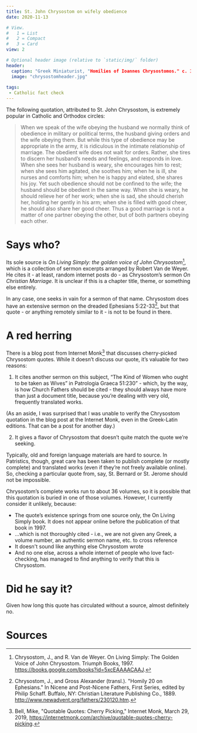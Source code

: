 ```yaml
---
title: St. John Chrysostom on wifely obedience
date: 2020-11-13

# View.
#   1 = List
#   2 = Compact
#   3 = Card
view: 2

# Optional header image (relative to `static/img/` folder)
header:
  caption: "Greek Miniaturist, "Homilies of Ioannes Chrysostomos." c. 1078. Manuscript (Ms. Coislin 79) Bibliothèque Nationale, Paris"
  image: "chrysostomheader.jpg"
  
tags:
 - Catholic fact check
---
```


The following quotation, attributed to St. John Chrysostom, is extremely popular in Catholic and Orthodox circles:

> When we speak of the wife obeying the husband we normally think of obedience in military or political terms, the husband giving orders and the wife obeying them. But while this type of obedience may be appropriate in the army, it is ridiculous in the intimate relationship of marriage. The obedient wife does not wait for orders. Rather, she tires to discern her husband’s needs and feelings, and responds in love. When she sees her husband is weary, she encourages him to rest; when she sees him agitated, she soothes him; when he is ill, she nurses and comforts him; when he is happy and elated, she shares his joy. Yet such obedience should not be confined to the wife; the husband should be obedient in the same way. When she is weary, he should relieve her of her work; when she is sad, she should cherish her, holding her gently in his arm; when she is filled with good cheer, he should also share her good cheer. Thus a good marriage is not a matter of one partner obeying the other, but of both partners obeying each other.

# Says who?

Its sole source is _On Living Simply: the golden voice of John Chrysostom_[^1], which is a collection of sermon excerpts arranged by Robert Van de Weyer. He cites it - at least, random internet posts do - as Chrysostom’s sermon _On Christian Marriage_. It is unclear if this is a chapter title, theme, or something else entirely. 

In any case, one seeks in vain for a sermon of that name. Chrysostom does have an extensive sermon on the dreaded Ephesians 5:22-33[^2], but that quote - or anything remotely similar to it - is not to be found in there. 

# A red herring

There is a blog post from Internet Monk[^3] that discusses cherry-picked Chrysostom quotes. While it doesn’t discuss our quote, it’s valuable for two reasons:

1) It cites another sermon on this subject, “The Kind of Women who ought to be taken as Wives” in Patrologia Graeca 51:230” - which, by the way, is how Church Fathers should be cited - they should always have more than just a document title, because you’re dealing with very old, frequently translated works. 

(As an aside, I was surprised that I was unable to verify the Chrysostom quotation in the blog post at the Internet Monk, even in the Greek-Latin editions. That can be a post for another day.) 

2) It gives a flavor of Chrysostom that doesn’t quite match the quote we’re seeking. 

Typically, old and foreign language materials are hard to source. In Patristics, though, great care has been taken to publish complete (or mostly complete) and translated works (even if they’re not freely available online). So, checking a particular quote from, say, St. Bernard or St. Jerome should not be impossible. 

Chrysostom’s complete works run to about 36 volumes, so it is possible that this quotation is buried in one of those volumes. However, I currently consider it unlikely, because: 

* The quote’s existence springs from one source only, the On Living Simply book. It does not appear online before the publication of that book in 1997.
* ...which is not thoroughly cited - i.e., we are not given any Greek, a volume number, an authentic sermon name, etc. to cross reference 
* It doesn't sound like anything else Chrysostom wrote
* And no one else, across a whole internet of people who love fact-checking, has managed to find anything to verify that this is Chrysostom.

# Did he say it? 

Given how long this quote has circulated without a source, almost definitely no.

# Sources

[^1]: Chrysostom, J., and R. Van de Weyer. On Living Simply: The Golden Voice of John Chrysostom. Triumph Books, 1997. https://books.google.com/books?id=5xcEAAAACAAJ.
[^2]: Chrysostom, J., and Gross Alexander (transl.). "Homily 20 on Ephesians." In Nicene and Post-Nicene Fathers, First Series, edited by Philip Schaff. Buffalo, NY: Christian Literature Publishing Co., 1889. http://www.newadvent.org/fathers/230120.htm.
[^3]: Bell, Mike, "Quotable Quotes: Cherry Picking," Internet Monk, March 29, 2019, https://internetmonk.com/archive/quotable-quotes-cherry-picking.
